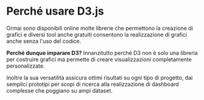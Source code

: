 # Perché usare D3.js

Ormai sono disponibili online molte librerie che permettono la creazione di grafici e diversi tool anche gratuiti consentono la realizzazione di grafici anche senza l'uso del codice.

**Perché dunque imparare D3?** Innanzitutto perché D3 non è solo una libreria per costruire grafici ma permette di creare visualizzazioni completamente personalizzate.

Inoltre la sua versatilità assicura ottimi risultati su ogni tipo di progetto, dai semplici prototipi per scopi di ricerca alla realizzazione di dashboard complesse che poggiano su ampi dataset.

